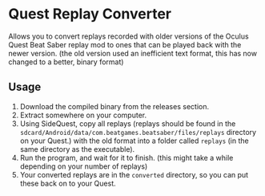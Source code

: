 # Quest Replay Converter

Allows you to convert replays recorded with older versions of the Oculus Quest Beat Saber replay mod to ones that can be
played back with the newer version. (the old version used an inefficient text format, this has now changed to a better, binary format)

## Usage

1. Download the compiled binary from the releases section.
2. Extract somewhere on your computer.
3. Using SideQuest, copy all replays (replays should be found in the ``sdcard/Android/data/com.beatgames.beatsaber/files/replays`` directory on your Quest.) with the old format into a folder called ``replays`` (in the same directory as the executable).
4. Run the program, and wait for it to finish. (this might take a while depending on your number of replays)
5. Your converted replays are in the ``converted`` directory, so you can put these back on to your Quest.
